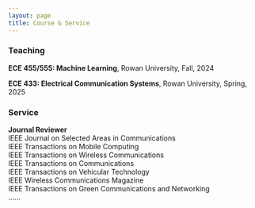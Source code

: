 ```yaml
---
layout: page
title: Course & Service
---
```

<h3>
    <a name='Course'></a> Teaching
</h3>
<div class="media">
    <div class="media-body">
       <p class="media-heading">
          <strong>ECE 455/555: Machine Learning</strong>, Rowan University, Fall, 2024 <br />
       </p>
        <p class="media-heading">
          <strong>ECE 433: Electrical Communication Systems</strong>, Rowan University, Spring, 2025 <br />
       </p>
    </div>
</div>

<h3>
    <a name='Service'></a> Service
</h3>
 
<div class="media">
    <div class="media-body">
       <p class="media-heading">
          <strong>Journal Reviewer</strong><br />
           IEEE Journal on Selected Areas in Communications <br />
          IEEE Transactions on Mobile Computing <br />
          IEEE Transactions on Wireless Communications <br />
          IEEE Transactions on Communications <br />
          IEEE Transactions on Vehicular Technology <br />
          IEEE Wireless Communications Magazine <br />
          IEEE Transactions on Green Communications and Networking <br />
          ...... <br /> 
       </p>
    </div>
</div>
